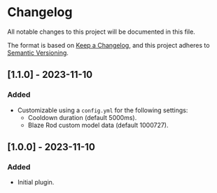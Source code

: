 # Changelog

All notable changes to this project will be documented in this file.

The format is based on [Keep a Changelog](https://keepachangelog.com/en/1.0.0/),
and this project adheres to [Semantic Versioning](https://semver.org/spec/v2.0.0.html).

## [1.1.0] - 2023-11-10

### Added

- Customizable using a `config.yml` for the following settings:
    - Cooldown duration (default 5000ms).
    - Blaze Rod custom model data (default 1000727).

## [1.0.0] - 2023-11-10

### Added

- Initial plugin.
